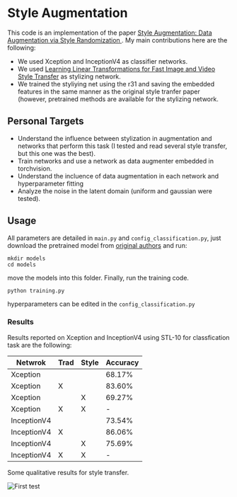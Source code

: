 # Style Augmentation
This code is an implementation of the paper [Style Augmentation: Data Augmentation via Style Randomization
](https://arxiv.org/abs/1809.05375). My main contributions here are the following:

- We used Xception and InceptionV4 as classifier networks.
- We used [Learning Linear Transformations for Fast Image and Video Style Transfer](https://github.com/sunshineatnoon/LinearStyleTransfer) as stylizing network.
- We trained the styliying net using the r31 and saving the embedded features in the same manner as the original style tranfer paper (however, pretrained methods are available for the stylizing network.


## Personal Targets
- Understand the influence between stylization in augmentation and networks that perform this task (I tested and read several style transfer, but this one was the best).
- Train networks and use a network as data augmenter embedded in torchvision.
- Understand the incluence of data augmentation in each network and hyperparameter fitting
- Analyze the noise in the latent domain (uniform and gaussian were tested).

## Usage
All parameters are detailed in `main.py` and `config_classification.py`, just download the pretrained model from [original authors](https://drive.google.com/file/d/1H9T5rfXGlGCUh04DGkpkMFbVnmscJAbs/view) and run:

```
mkdir models
cd models
```
move the models into this folder. Finally, run the training code.
```
python training.py
```
hyperparameters can be edited in the `config_classification.py`

### Results

Results reported on Xception and InceptionV4 using STL-10 for classfication task are the following: 

| Netwrok    |    Trad   |   Style   |  Accuracy  | 
| ---------  | --------- | --------- | ---------- |
| Xception   |           |           |   68.17%   |
| Xception   |     X     |           |   83.60%   |
| Xception   |           |     X     |   69.27%   |
| Xception   |     X     |     X     |      -     |
| InceptionV4|           |           |   73.54%   |
| InceptionV4|     X     |           |   86.06%   |
| InceptionV4|           |     X     |   75.69%   |
| InceptionV4|     X     |     X     |      -     |

Some qualitative results for style transfer.

![First test](test/test_augmentation.png)


